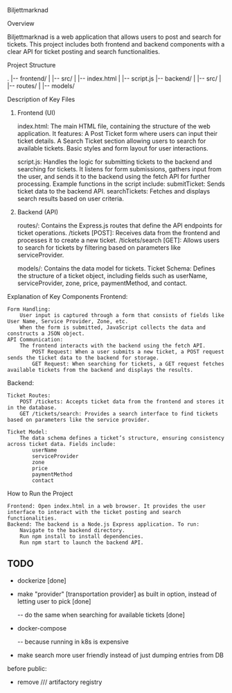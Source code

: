 Biljettmarknad

Overview

Biljettmarknad is a web application that allows users to post and search for tickets. This project includes both frontend and backend components with a clear API for ticket posting and search functionalities.

Project Structure

.
|-- frontend/
|   |-- src/
|       |-- index.html
|       |-- script.js
|-- backend/
|   |-- src/
|       |-- routes/
|       |-- models/

Description of Key Files
1. Frontend (UI)

    index.html: The main HTML file, containing the structure of the web application. It features:
        A Post Ticket form where users can input their ticket details.
        A Search Ticket section allowing users to search for available tickets.
        Basic styles and form layout for user interactions.

    script.js:
        Handles the logic for submitting tickets to the backend and searching for tickets.
        It listens for form submissions, gathers input from the user, and sends it to the backend using the fetch API for further processing.
        Example functions in the script include:
            submitTicket: Sends ticket data to the backend API.
            searchTickets: Fetches and displays search results based on user criteria.

2. Backend (API)

    routes/: Contains the Express.js routes that define the API endpoints for ticket operations.
        /tickets [POST]: Receives data from the frontend and processes it to create a new ticket.
        /tickets/search [GET]: Allows users to search for tickets by filtering based on parameters like serviceProvider.

    models/: Contains the data model for tickets.
        Ticket Schema: Defines the structure of a ticket object, including fields such as userName, serviceProvider, zone, price, paymentMethod, and contact.

Explanation of Key Components
Frontend:

    Form Handling:
        User input is captured through a form that consists of fields like User Name, Service Provider, Zone, etc.
        When the form is submitted, JavaScript collects the data and constructs a JSON object.
    API Communication:
        The frontend interacts with the backend using the fetch API.
            POST Request: When a user submits a new ticket, a POST request sends the ticket data to the backend for storage.
            GET Request: When searching for tickets, a GET request fetches available tickets from the backend and displays the results.

Backend:

    Ticket Routes:
        POST /tickets: Accepts ticket data from the frontend and stores it in the database.
        GET /tickets/search: Provides a search interface to find tickets based on parameters like the service provider.

    Ticket Model:
        The data schema defines a ticket’s structure, ensuring consistency across ticket data. Fields include:
            userName
            serviceProvider
            zone
            price
            paymentMethod
            contact

How to Run the Project

    Frontend: Open index.html in a web browser. It provides the user interface to interact with the ticket posting and search functionalities.
    Backend: The backend is a Node.js Express application. To run:
        Navigate to the backend directory.
        Run npm install to install dependencies.
        Run npm start to launch the backend API.


## TODO

- dockerize [done]
- make "provider" [transportation provider] as built in option, instead of letting user to pick [done]

  -- do the same when searching for available tickets [done]

- docker-compose

  -- because running in k8s is expensive

- make search more user friendly instead of just dumping entries from DB




before public:
  - remove /// artifactory registry